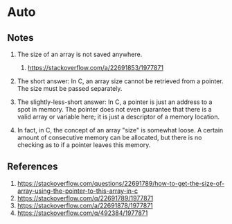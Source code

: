 # Auto

## Notes
1. The size of an array is not saved anywhere. 
   1. https://stackoverflow.com/a/22691853/1977871
2. The short answer: In C, an array size cannot be retrieved from a pointer. The size must be passed separately.

3. The slightly-less-short answer: In C, a pointer is just an address to a spot in memory. The pointer does not even guarantee that there is a valid array or variable here; it is just a descriptor of a memory location.

4. In fact, in C, the concept of an array "size" is somewhat loose. A certain amount of consecutive memory can be allocated, but there is no checking as to if a pointer leaves this memory.

## References

1. https://stackoverflow.com/questions/22691789/how-to-get-the-size-of-array-using-the-pointer-to-this-array-in-c
2. https://stackoverflow.com/q/22691789/1977871
3. https://stackoverflow.com/a/22691878/1977871
4. https://stackoverflow.com/q/492384/1977871